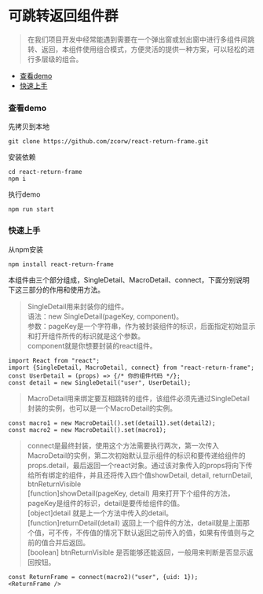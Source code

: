 # 可跳转返回组件群
> 在我们项目开发中经常能遇到需要在一个弹出窗或划出窗中进行多组件间跳转、返回，本组件使用组合模式，方便灵活的提供一种方案，可以轻松的进行多层级的组合。

* <a href="#demo">查看demo</a>
* <a href="#use">快速上手</a>

### <a name="demo">查看demo</a>
先拷贝到本地  

```
git clone https://github.com/zcorw/react-return-frame.git
```  
安装依赖  

```
cd react-return-frame
npm i
```
执行demo

```
npm run start
```

### <a name="use">快速上手</a>

从npm安装

```
npm install react-return-frame
```

本组件由三个部分组成，SingleDetail、MacroDetail、connect，下面分别说明下这三部分的作用和使用方法。

> SingleDetail用来封装你的组件。  
> 语法：new SingleDetail(pageKey, component)。  
> 参数：pageKey是一个字符串，作为被封装组件的标识，后面指定初始显示和打开组件所传的标识就是这个参数。  
> component就是你想要封装的react组件。

```
import React from "react";
import {SingleDetail, MacroDetail, connect} from "react-return-frame";
const UserDetail = (props) => {/* 你的组件代码 */};
const detail = new SingleDetail("user", UserDetail);
```

> MacroDetail用来绑定要互相跳转的组件，该组件必须先通过SingleDetail封装的实例，也可以是一个MacroDetail的实例。

```
const macro1 = new MacroDetail().set(detail1).set(detail2);
const macro2 = new MacroDetail().set(macro1);
```

> connect是最终封装，使用这个方法需要执行两次，第一次传入MacroDetail的实例，第二次初始默认显示组件的标识和要传递给组件的props.detail，最后返回一个react对象。通过该对象传入的props将向下传给所有绑定的组件，并且还将传入四个值showDetail, detail, returnDetail, btnReturnVisible  
> [function]showDetail(pageKey, detail) 用来打开下个组件的方法，pageKey是组件的标识，detail是要传给组件的值。  
> [object]detail 就是上一个方法中传入的detail。  
> [function]returnDetail(detail) 返回上一个组件的方法，detail就是上面那个值，可不传，不传值的情况下默认返回之前传入的值，如果有传值则与之前的值合并后返回。  
> [boolean] btnReturnVisible 是否能够还能返回，一般用来判断是否显示返回按钮。

```
const ReturnFrame = connect(macro2)("user", {uid: 1});
<ReturnFrame />
```